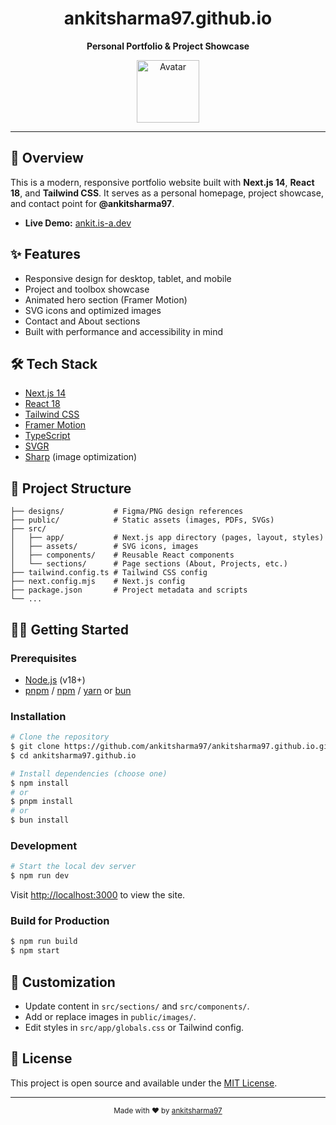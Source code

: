 <div align="center">
  <h1>ankitsharma97.github.io</h1>
  <p><b>Personal Portfolio & Project Showcase</b></p>
  <p>
    <img src="https://avatars.githubusercontent.com/u/ankitsharma97?v=4" alt="Avatar" width="100" />
  </p>
</div>

---

## 🚀 Overview

This is a modern, responsive portfolio website built with **Next.js 14**, **React 18**, and **Tailwind CSS**. It serves as a personal homepage, project showcase, and contact point for <b>@ankitsharma97</b>.

- **Live Demo:** [ankit.is-a.dev](https://ankit.is-a.dev)

## ✨ Features

- Responsive design for desktop, tablet, and mobile
- Project and toolbox showcase
- Animated hero section (Framer Motion)
- SVG icons and optimized images
- Contact and About sections
- Built with performance and accessibility in mind

## 🛠️ Tech Stack

- [Next.js 14](https://nextjs.org/)
- [React 18](https://react.dev/)
- [Tailwind CSS](https://tailwindcss.com/)
- [Framer Motion](https://www.framer.com/motion/)
- [TypeScript](https://www.typescriptlang.org/)
- [SVGR](https://react-svgr.com/)
- [Sharp](https://sharp.pixelplumbing.com/) (image optimization)

## 📁 Project Structure

```
├── designs/           # Figma/PNG design references
├── public/            # Static assets (images, PDFs, SVGs)
├── src/
│   ├── app/           # Next.js app directory (pages, layout, styles)
│   ├── assets/        # SVG icons, images
│   ├── components/    # Reusable React components
│   └── sections/      # Page sections (About, Projects, etc.)
├── tailwind.config.ts # Tailwind CSS config
├── next.config.mjs    # Next.js config
├── package.json       # Project metadata and scripts
└── ...
```

## 🧑‍💻 Getting Started

### Prerequisites

- [Node.js](https://nodejs.org/) (v18+)
- [pnpm](https://pnpm.io/) / [npm](https://www.npmjs.com/) / [yarn](https://yarnpkg.com/) or [bun](https://bun.sh/)

### Installation

```bash
# Clone the repository
$ git clone https://github.com/ankitsharma97/ankitsharma97.github.io.git
$ cd ankitsharma97.github.io

# Install dependencies (choose one)
$ npm install
# or
$ pnpm install
# or
$ bun install
```

### Development

```bash
# Start the local dev server
$ npm run dev
```

Visit [http://localhost:3000](http://localhost:3000) to view the site.

### Build for Production

```bash
$ npm run build
$ npm start
```

## 📝 Customization

- Update content in `src/sections/` and `src/components/`.
- Add or replace images in `public/images/`.
- Edit styles in `src/app/globals.css` or Tailwind config.

## 📄 License

This project is open source and available under the [MIT License](LICENSE).

---

<div align="center">
  <sub>Made with ❤️ by <a href="https://github.com/ankitsharma97">ankitsharma97</a></sub>
</div>
